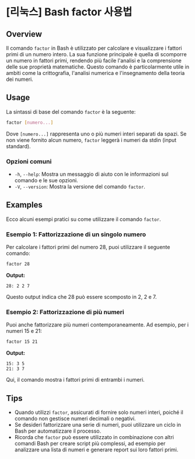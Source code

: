 # [리눅스] Bash factor 사용법

## Overview
Il comando `factor` in Bash è utilizzato per calcolare e visualizzare i fattori primi di un numero intero. La sua funzione principale è quella di scomporre un numero in fattori primi, rendendo più facile l'analisi e la comprensione delle sue proprietà matematiche. Questo comando è particolarmente utile in ambiti come la crittografia, l'analisi numerica e l'insegnamento della teoria dei numeri.

## Usage
La sintassi di base del comando `factor` è la seguente:

```bash
factor [numero...]
```

Dove `[numero...]` rappresenta uno o più numeri interi separati da spazi. Se non viene fornito alcun numero, `factor` leggerà i numeri da stdin (input standard).

### Opzioni comuni
- `-h`, `--help`: Mostra un messaggio di aiuto con le informazioni sul comando e le sue opzioni.
- `-V`, `--version`: Mostra la versione del comando `factor`.

## Examples
Ecco alcuni esempi pratici su come utilizzare il comando `factor`.

### Esempio 1: Fattorizzazione di un singolo numero
Per calcolare i fattori primi del numero 28, puoi utilizzare il seguente comando:

```bash
factor 28
```

**Output:**
```
28: 2 2 7
```
Questo output indica che 28 può essere scomposto in 2, 2 e 7.

### Esempio 2: Fattorizzazione di più numeri
Puoi anche fattorizzare più numeri contemporaneamente. Ad esempio, per i numeri 15 e 21:

```bash
factor 15 21
```

**Output:**
```
15: 3 5
21: 3 7
```
Qui, il comando mostra i fattori primi di entrambi i numeri.

## Tips
- Quando utilizzi `factor`, assicurati di fornire solo numeri interi, poiché il comando non gestisce numeri decimali o negativi.
- Se desideri fattorizzare una serie di numeri, puoi utilizzare un ciclo in Bash per automatizzare il processo.
- Ricorda che `factor` può essere utilizzato in combinazione con altri comandi Bash per creare script più complessi, ad esempio per analizzare una lista di numeri e generare report sui loro fattori primi.